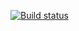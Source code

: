 [![Build status](https://ci.appveyor.com/api/projects/status/m5l0xa1o5eiphs64?svg=true)](https://ci.appveyor.com/project/fjfoxru/ahj-dnd-1)
